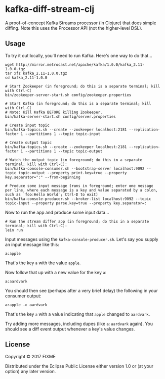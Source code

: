 # kafka-diff-stream-clj

A proof-of-concept Kafka Streams processor (in Clojure) that does simple diffing.
Note this uses the Processor API (not the higher-level DSL).

## Usage

To try it out locally, you'll need to run Kafka.
Here's one way to do that...

```
wget http://mirror.metrocast.net/apache/kafka/1.0.0/kafka_2.11-1.0.0.tgz
tar xfz kafka_2.11-1.0.0.tgz
cd kafka_2.11-1.0.0

# Start Zookeeper (in foreground; do this is a separate terminal; kill with Ctrl-C)
bin/zookeeper-server-start.sh config/zookeeper.properties

# Start Kafka (in foreground; do this is a separate terminal; kill with Ctrl-C)
# Note: Kill Kafka BEFORE killing Zookeeper.
bin/kafka-server-start.sh config/server.properties

# Create input topic
bin/kafka-topics.sh --create --zookeeper localhost:2181 --replication-factor 1 --partitions 1 --topic topic-input

# Create output topic
bin/kafka-topics.sh --create --zookeeper localhost:2181 --replication-factor 1 --partitions 1 --topic topic-output

# Watch the output topic (in foreground; do this in a separate terminal; kill with Ctrl-C):
bin/kafka-console-consumer.sh --bootstrap-server localhost:9092 --topic topic-output --property print.key=true --property key.separator=":" --from-beginning

# Produce some input message (runs in foreground; enter one message per line, where each message is a key and value separated by a colon, such as `foo:Hello World`; Ctrl-D to exit)
bin/kafka-console-producer.sh --broker-list localhost:9092 --topic topic-input --property parse.key=true --property key.separator=:
```

Now to run the app and produce some input data...

```
# Run the stream differ app (in foreground; do this in a separate terminal; kill with Ctrl-C):
lein run
```

Input messages using the `kafka-console-producer.sh`.
Let's say you supply an input message like this:
```
a:apple
```
That's the key `a` with the value `apple`.

Now follow that up with a new value for the key `a`:
```
a:aardvark
```

You should then see (perhaps after a very brief delay) the following in your consumer output:
```
a:apple -> aardvark
```
That's the key `a` with a value indicating that `apple` changed to `aardvark`.

Try adding more messages, including dupes (like `a:aardvark` again).
You should see a diff event output whenever a key's value changes.

## License

Copyright © 2017 FIXME

Distributed under the Eclipse Public License either version 1.0 or (at
your option) any later version.
